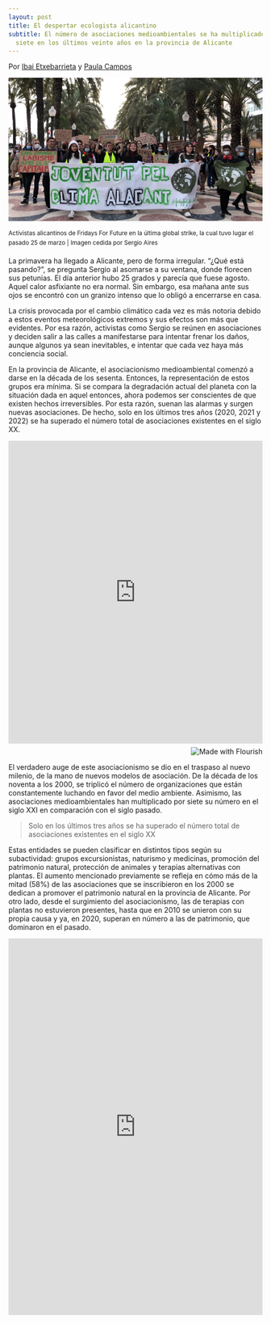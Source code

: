 ```yaml
---
layout: post
title: El despertar ecologista alicantino
subtitle: El número de asociaciones medioambientales se ha multiplicado por
  siete en los últimos veinte años en la provincia de Alicante
---
```

Por [Ibai Etxebarrieta](http://twitter.com/IbaiEtxeba) y [Paula Campos](http://instagram.com/pacyfic)

![](/images/shots/imagen1.jpeg)

<sup> Activistas alicantinos de Fridays For Future en la última global strike, la cual tuvo lugar el pasado 25 de marzo | Imagen cedida por Sergio Aires </sup>

La primavera ha llegado a Alicante, pero de forma irregular. “¿Qué está pasando?”, se pregunta Sergio al asomarse a su ventana, donde florecen sus petunias. El día anterior hubo 25 grados y parecía que fuese agosto. Aquel calor asfixiante no era normal. Sin embargo, esa mañana ante sus ojos se encontró con un granizo intenso que lo obligó a encerrarse en casa.

La crisis provocada por el cambio climático cada vez es más notoria debido a estos eventos meteorológicos extremos y sus efectos son más que evidentes. Por esa razón, activistas como Sergio se reúnen en asociaciones y deciden salir a las calles a manifestarse para intentar frenar los daños, aunque algunos ya sean inevitables, e intentar que cada vez haya más conciencia social.

En la provincia de Alicante, el asociacionismo medioambiental comenzó a darse en la década de los sesenta. Entonces, la representación de estos grupos era mínima. Si se compara la degradación actual del planeta con la situación dada en aquel entonces, ahora podemos ser conscientes de que existen hechos irreversibles. Por esta razón, suenan las alarmas y surgen nuevas asociaciones. De hecho, solo en los últimos tres años (2020, 2021 y 2022) se ha superado el número total de asociaciones existentes en el siglo XX.

<iframe src='https://flo.uri.sh/visualisation/10194111/embed' title='Interactive or visual content' class='flourish-embed-iframe' frameborder='0' scrolling='no' style='width:100%;height:600px;' sandbox='allow-same-origin allow-forms allow-scripts allow-downloads allow-popups allow-popups-to-escape-sandbox allow-top-navigation-by-user-activation'></iframe><div style='width:100%!;margin-top:4px!important;text-align:right!important;'><a class='flourish-credit' href='https://public.flourish.studio/visualisation/10194111/?utm_source=embed&utm_campaign=visualisation/10194111' target='_top' style='text-decoration:none!important'><img alt='Made with Flourish' src='https://public.flourish.studio/resources/made_with_flourish.svg' style='width:105px!important;height:16px!important;border:none!important;margin:0!important;'> </a></div>

El verdadero auge de este asociacionismo se dio en el traspaso al nuevo milenio, de la mano de nuevos modelos de asociación. De la década de los noventa a los 2000, se triplicó el número de organizaciones que están constantemente luchando en favor del medio ambiente. Asimismo, las asociaciones medioambientales han multiplicado por siete su número en el siglo XXI en comparación con el siglo pasado.

> Solo en los últimos tres años se ha superado el número total de asociaciones existentes en el siglo XX

Estas entidades se pueden clasificar en distintos tipos según su subactividad: grupos excursionistas, naturismo y medicinas, promoción del patrimonio natural, protección de animales y terapias alternativas con plantas. El aumento mencionado previamente se refleja en cómo más de la mitad (58%) de las asociaciones que se inscribieron en los 2000 se dedican a promover el patrimonio natural en la provincia de Alicante. Por otro lado, desde el surgimiento del asociacionismo, las de terapias con plantas no estuvieron presentes, hasta que en 2010 se unieron con su propia causa y ya, en 2020, superan en número a las de patrimonio, que dominaron en el pasado.

<iframe title="Asociaciones medioambientales en Alicante" aria-label="Mapa" id="datawrapper-chart-X3Qwc" src="https://datawrapper.dwcdn.net/X3Qwc/4/" scrolling="no" frameborder="0" style="width: 0; min-width: 100% !important; border: none;" height="746"></iframe><script type="text/javascript">!function(){"use strict";window.addEventListener("message",(function(e){if(void 0!==e.data\\\["datawrapper-height"]){var t=document.querySelectorAll("iframe");for(var a in e.data\\\["datawrapper-height"])for(var r=0;r<t.length;r++){if(t\\\[r].contentWindow===e.source)t\\\[r].style.height=e.data\\\["datawrapper-height"]\\\[a]+"px"}}}))}();

El tipo de agrupación medioambiental más popular es la encargada de proteger a los animales, que supone casi la mitad de las asociaciones existentes hasta la fecha. Estas organizaciones han estado presentes desde los años sesenta, pero su crecimiento no se llevó a cabo hasta los años comprendidos entre 2010 a 2019, en los que se inscribieron 23 veces más que en los años ochenta en la Generalitat Valenciana, concretamente en la provincia de Alicante.

La Generalitat Valenciana lleva un [registro de todas las asociaciones inscritas en la Comunidad Valenciana](https://www.gva.es/es/inicio/procedimientos?id_proc=20560&version=amp), que a su vez está dividido en las tres provincias que la componen: Castellón, Valencia y Alicante. Dentro de ese sistema, existe una clasificación independiente según la actividad que emprenden. Además de las medioambientales, hay 26 diferentes, entre las que destacan las asociaciones culturales, profesionales, recreativas y de aficionados, de participación social y de asistencia social, que superan la cifra de 500.

<iframe title="" aria-label="Gráfica de barras" id="datawrapper-chart-2xL4I" src="https://datawrapper.dwcdn.net/2xL4I/9/" scrolling="no" frameborder="0" style="width: 0; min-width: 100% !important; border: none;" height="750"></iframe><script type="text/javascript">!function(){"use strict";window.addEventListener("message",(function(e){if(void 0!==e.data\\\["datawrapper-height"]){var t=document.querySelectorAll("iframe");for(var a in e.data\\\["datawrapper-height"])for(var r=0;r<t.length;r++){if(t\\\[r].contentWindow===e.source)t\\\[r].style.height=e.data\\\["datawrapper-height"]\\\[a]+"px"}}}))}();

Si se tiene en cuenta la tasa de población de los municipios de la provincia de Alicante en relación al número de asociaciones instauradas en cada uno de ellos, destacan los municipios más pequeños como Almudaina, Cuatrentondeta o el Valle de Alcalá.

En el caso de Agres, que cuenta únicamente con una asociación, se llama Velorecicla y es un grupo excursionista, cuya función principal es restaurar bicicletas viejas que la gente ya no utiliza y donarlas a entidades y asociaciones para personas en situación de exclusión social.

A su vez, organizan rutas familiares y en solitario. Su presidente Paolo Tedesco explica que son tanto para niños como para gente mayor y, siempre que organizan rutas, proponen también actividades diferentes de recreo, visitas guiadas, intentando que la gente utilice la bicicleta y así, fomentar un medio de transporte saludable para el medio ambiente.

Alicante y Elche son las dos ciudades en las que el movimiento asociacionista ha generado una mayor conciencia social. Esto se ve en la gran cantidad de organizaciones que las componen, que conforman casi una cuarta parte de todas las que hay en la provincia.

<iframe title="" aria-label="Mapa" id="datawrapper-chart-dCVB1" src="https://datawrapper.dwcdn.net/dCVB1/5/" scrolling="no" frameborder="0" style="width: 0; min-width: 100% !important; border: none;" height="706"></iframe><script type="text/javascript">!function(){"use strict";window.addEventListener("message",(function(e){if(void 0!==e.data\\\["datawrapper-height"]){var t=document.querySelectorAll("iframe");for(var a in e.data\\\["datawrapper-height"])for(var r=0;r<t.length;r++){if(t\\\[r].contentWindow===e.source)t\\\[r].style.height=e.data\\\["datawrapper-height"]\\\[a]+"px"}}}))}();

Con respecto a las protectoras de animales, la capital es la localidad que está más implicada, ya que acumula el 42% de la totalidad de asociaciones de esta subactividad en toda la provincia.

Entre ellas, se halla las Reinas del Biberón, que está especializada en lactantes y cachorros de poca edad que requieren de muchos cuidados. Andrea García es la responsable de adopciones y eventos de la asociación. Junto a sus compañeras, realizan rutas de rescate en las que prácticamente todos los días encuentran varios cachorros. “Nos hemos llegado a encontrar trece cachorros en una bolsa de basura con un cadáver de un gato en los huesos. También abandonados en el río, dentro de unas tuberías, en jaulas en un campo… son muchos casos y nuestra intención con estos rescates es visibilizar el problema”, confiesa la encargada de Reinas del Biberón.

<https://twitter.com/reinasbiberon/status/1492045950801559562?s=20&t=vw0IuInuYozHQl2xTbi_4A>

Elche cuenta con un total de 43 asociaciones. Amigos de los Humedales del Sur de Alicante es una de ellas y tiene por subactividad la promoción del patrimonio natural. Surgió en 1995, adelantada a su tiempo, ya que más de la mitad (58%) de agrupaciones se inscribieron de los 2000 en adelante.

Tal y como explica su presidente, Sergio Arroyo, la asociación mantiene tres líneas básicas de actuación. Por un lado, la asociación edita una revista que se publica anualmente, además de algún libro. “La divulgación es imprescindible para dar a conocer los valores ambientales de los espacios naturales y para que más gente conozca la importancia de conservar la biodiversidad de los humedales”, afirma el dirigente.

Por otro lado, se realiza un seguimiento de la fauna y la flora del sur de Alicante y se lucha por la conservación de las especies. Finalmente, en su faceta más reivindicativa, dirigen sus esfuerzos en reclamar el cumplimiento de la legislación y personan alegaciones sobre proyectos urbanísticos. “Intentamos parar la degradación constante del espacio natural, ya no solo a nivel local, sino a nivel global”, señala Arroyo.

### El papel de las instituciones en las organizaciones medioambientales

Estos colectivos poseen opiniones dispares con respecto al papel que juegan las instituciones en sus asociaciones. En el caso de Amigos de los Humedales del Sur de Alicante, el papel de estas es ninguno. Según afirma su presidente, están representados en el consejo municipal de medio ambiente y, según sus estatutos, se tendrían que reunir con una periodicidad de seis meses.

“Ahora no hay un espíritu ni de colaboración ni tampoco de interés por la conservación, incluso ya del medio urbano. Llevamos años reclamando al ayuntamiento que deje de echar herbicida en los parques de Elche, ya que es cancerígeno”, puntualiza el director del movimiento ilicitano.

Por su parte, en Margalló-Ecologistas en Acción de Elche, se denunció al Ayuntamiento una apropiación indebida de una vía pecuaria por parte de una empresa agro agrícola en la zona de Barbasena.

A su vez, se reportó ante el Seprona y la Consellería. “Una vía pecuaria cortada es algo muy grave. Pensamos que hay una dejadez de la administración en estos asuntos. En nuestro término municipal ya se han cortado otras vías pecuarias desde hace un montón de años y no se ha actuado contra los infractores”, asegura Adolfo Quiles, miembro de la organización desde el 2002.

Asimismo, Manuela Campello, activista de Margalló, añade al tema: “Margalló repobló toda su vegetación autóctona de la zona norte del municipio, que está un poco abandonada y desconocida. Esta zona está afectada por unos productos que no son autóctonos y que requieren mucha agua”.

![](/images/shots/imagen2.jpeg)

<sup> La asociación Margalló — Ecologistas en Acción de Elche manifestándose en el palacio de Altamira | Imagen cedida por la organización </sup>

En el Ayuntamiento de Alicante, según la experiencia de uno de los activistas de Fridays For Future, Sergio Aires, opina: “El cambio climático no es una prioridad para el gobierno actual y no aporta subvenciones para la problemática de la crisis climática”.

Esta nueva tendencia asociacionista liderada por jóvenes ha llamado la atención de expertos en climatología y el cambio climático, como Jorge Olcina. “Estos grupos más jóvenes, que están surgiendo en los últimos años, necesitan un impulso institucional en sus inicios, porque se desarrollan con mucha ilusión, pero luego, si no hay una aportación económica, al final dejan de tener uso y desaparecen”, opina el catedrático de análisis geográfico regional.

Por el contrario, activistas cuyos municipios tienen la tasa de asociaciones por número de habitantes muy elevada están muy contentos con la labor de sus ayuntamientos. Esto sucede en Agres, donde la concejalía ha aportado un local para la asociación excursionista Velorecicla. “Estamos encantados y nos facilita la posibilidad de hacer estas actividades de bici-escuela, cerrando en días y horarios puntuales algunas carreteras para que sean más seguros para los niños”, confirma Tedesco.

### El asociacionismo en tiempos de pandemia

La COVID-19 azotó a muchos sectores y el asociacionismo fue uno más entre ellos. “La verdad es que fue un desastre porque justo llegó la pandemia en el momento más top de Fridays, a finales de 2019”, se sincera Sergio Aires. Se acababa de celebrar la Conferencia de las Naciones Unidas sobre Cambio Climático (COP) en Madrid, a la que el activista afirma: “Estábamos en todas las portadas el espacio mediático estaba muy centrado en el tema de la crisis climática y Fridays era un referente muy grande en la lucha contra el cambio climático”. Sin embargo llegó la pandemia y les “cortó de raíz” porque ese espacio mediático “desapareció” totalmente para el cambio climático, tal y como menciona Aires.

A nivel internacional dentro del mismo movimiento, la pandemia del coronavirus también afectó. En Suecia, nación del icono estudiantil y medioambiental, por el que se fundó Fridays For Future, las restricciones no fueron muy estrictas. Aun así, el impacto que tenían desapareció al igual que en España y no pudieron salir a manifestarse como habían hecho hasta el momento. Como alternativas, se optó por difundir el movimiento conectándose en línea. “Por culpa de ello perdí la motivación, porque personalmente no me siento igual de bien que cuando se realizan eventos y se socializa”, apunta Tindra Jällhage.

Por parte de las Reinas del Biberón, tuvieron que ir con justificantes a la hora de realizar los rescates por el confinamiento. “Es verdad que el 99% no nos dieron problemas a la hora de salir de nuestros domicilios”, recuerda Andrea González. En la asociación, no realizan envíos ya que los cachorros podrían sufrir diversas complicaciones, lo que creó dificultades para los adoptantes a la hora de recoger a los animales.

Para bien o para mal, el número de solicitudes de adopción aumentó drásticamente durante el confinamiento con el motivo de poder salir a la calle a pasear a perros. Este hecho hizo reflexionar al activismo y no dejar a aquellos animales en manos de cualquiera: “Era como Navidad: ‘Hola quiero un perro’, ‘¿Pero para qué lo quieres?’ Un perro te dura 15, 20 años y claro, si lo quieres para la pandemia, como que no. Tuvimos que ser más exigentes a la hora de escoger a los adoptantes”, insiste la encargada de adopciones de Reinas del Biberón.

El grupo de protección de animales, AMAAR (Asociación Mundo Animal y Adopciones Responsables) es un claro ejemplo de los estragos que causó la pandemia. Se dedicaba a recoger lactantes y darles cuidados hasta el momento que encontrasen un hogar. Con la llegada de las mascarillas y los toques de queda, la asociación animalista se tuvo que despedir de su labor.

Diana Elizalde, ex-miembro de AMAAR, explica los motivos del cierre: “Con la pandemia ya no podíamos hacer eventos, montar nuestro ‘stand’, para vender y recaudar fondos. Para criar un bebé imagínate, necesitábamos leche, empapadores, pienso, que intentábamos darles de las mejores marcas… e incluso muchas veces para las adopciones, ofrecíamos castrarlos y claro, todo era de nuestro bolsillo”.

Después de haber convivido en la etapa más oscura del asociacionismo, causada por el coronavirus, comienza a hacerse la luz y volver a recuperar ese “auge” obtenido antes del confinamiento. Algunas asociaciones cerraron sus puertas para no volver. Sin embargo, poco a poco comienzan a nacer nuevos movimientos en la lucha contra el cambio climático y por la defensa del medio ambiente. 77 son las asociaciones que han nacido tras el duro golpe del 2020 en la provincia de Alicante.

Para que se siga dando el renacer de las asociaciones medioambientales, el papel de los medios de comunicación es muy importante. Su contribución a este conflicto es clave, tal y como les pide Sergio: “Que sean realistas y que afronten el tema con responsabilidad y eliminen esos tabúes de hablar de cambios radicales, que a veces son necesarios, pero que desde las altas esferas se intenta no hablar mucho porque realmente es un cambio de sistema en toda regla”.

> # Nota metodológica
>
> Para desarrollar el reportaje de datos sobre el asociacionismo medioambiental de la provincia de Alicante hemos seguido los siguientes pasos. 
>
> En primer lugar, descargamos los datos de la página web oficial de la Generalitat Valenciana donde ofrecían una clasificación de las asociaciones tanto por provincia como por tipo de actividad y subactividad. En nuestro caso, para hacer una comparativa global entre el número de las de tipo medioambiental y el resto de las de la provincia, descargamos todos los tipos. En los sectores en los que el número de inscripciones supera las 500 no dejaba descargarlas, sin embargo, en las de tipo medioambiental, son 591 y sí que nos lo permitió.
>
> La base de datos principal es sobre las medioambientales de la provincia de Alicante y las variables que incluye son: Actividad, subactividad, número de registro, denominación, fecha de inscripción, dirección, localidad y provincia. 
>
> Además, hemos subdividido la fecha en año y década. Los datos se descargan en formato PDF, por lo que para poder trabajar con ellos tuvimos que utilizar la herramienta Tabula y organizar los datos en una [hoja de cálculo](https://docs.google.com/spreadsheets/d/16EuLJKFIF4fLaalPBX0GMG8hkUFhd-1KTH0b65Ut8V4/edit?usp=sharing). Las cifras aportadas en el reportaje son principalmente de cálculos realizados sobre esta base de datos ya que no hayamos expertos en la materia de asociacionismo alicantino que nos aportaran datos concretos al respecto de estas. 
>
> Algunos que podían aportarnos información útil y a los que entrevistamos fueron:
>
> * Jorge Olcina, catedrático de Análisis Geográfico Regional, profesor de Geografía en la Universidad de Alicante y responsable del Laboratorio de Climatología de Alicante. 
> * Ariadna Romans i Torrent, consultora de comunicación política y activista juvenil. 
> * Javier Miró, investigador sobre el cambio climático en la Universidad de Valencia (UV) y pertenece a la red de la AEMET recopilando datos metodológicos y apoyo de sus redes. 
>
> Asimismo, entrevistamos a varias asociaciones centradas en tres tipos de subactividad: Grupos excursionistas, como Velorecicla y su presidente Paolo Tedesco; promoción del patrimonio natural, como Margalló-Ecologistas en Acción y dos de sus miembros, Manuela Campello y Adolfo Quiles; Fridays For Future, de la provincia, a Sergio Aires y, para realizar la comparativas entre el país de origen del movimiento, Suecia, y España, a Tindra Jällhage; Amigos de los Humedales y su presidente Sergio Arroyo. Del tipo protección de animales: Reinas del Biberón y su presidenta Andrea González y AMAAR a Diana Elizalde, ex-miembro. 
>
> Se intentó contactar con el Ayuntamiento de Elche y Alicante para ofrecer la otra cara en el momento en el que explicamos el papel de las instituciones en relación a las asociaciones, pero no obtuvimos respuesta. 
>
> Para componer los mapas y los gráficos, hemos utilizado Flourish y Datawrapper. Por su parte, las fotografías son de archivo ya que en la franja de tiempo en la que realizamos el reportaje no se han llevado a cabo actos que puedan ser ilustrativos para el tema. Algunas son descargadas de la web oficial de las asociaciones y, en el caso de Fridays For Future de Suecia, han sido cedidas por la propia entrevistada.